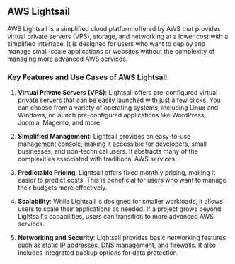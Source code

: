 ## AWS Lightsail

AWS Lightsail is a simplified cloud platform offered by AWS that provides virtual private servers (VPS), storage, and networking at a lower cost with a simplified interface. It is designed for users who want to deploy and manage small-scale applications or websites without the complexity of managing more advanced AWS services.

### Key Features and Use Cases of AWS Lightsail

1. **Virtual Private Servers (VPS)**: Lightsail offers pre-configured virtual private servers that can be easily launched with just a few clicks. You can choose from a variety of operating systems, including Linux and Windows, or launch pre-configured applications like WordPress, Joomla, Magento, and more.

2. **Simplified Management**: Lightsail provides an easy-to-use management console, making it accessible for developers, small businesses, and non-technical users. It abstracts many of the complexities associated with traditional AWS services.

3. **Predictable Pricing**: Lightsail offers fixed monthly pricing, making it easier to predict costs. This is beneficial for users who want to manage their budgets more effectively.

4. **Scalability**: While Lightsail is designed for smaller workloads, it allows users to scale their applications as needed. If a project grows beyond Lightsail's capabilities, users can transition to more advanced AWS services.

5. **Networking and Security**: Lightsail provides basic networking features such as static IP addresses, DNS management, and firewalls. It also includes integrated backup options for data protection.

